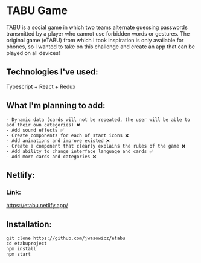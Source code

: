 # TABU Game
TABU is a social game in which two teams alternate guessing passwords transmitted by a player who cannot use forbidden words or gestures. The original game (eTABU) from which I took inspiration is only available for phones, so I wanted to take on this challenge and create an app that can be played on all devices!

## Technologies I've used:
Typescript + React + Redux

## What I'm planning to add:

    - Dynamic data (cards will not be repeated, the user will be able to add their own categories) ❌
    - Add sound effects ✅
    - Create components for each of start icons ❌
    - Add animations and improve existed ❌
    - Create a component that clearly explains the rules of the game ❌
    - Add ability to change interface language and cards ✅
    - Add more cards and categories ❌

## Netlify:
### Link:
https://etabu.netlify.app/
## Installation:
```
git clone https://github.com/jwasowicz/etabu
cd etabuproject
npm install
npm start
```
